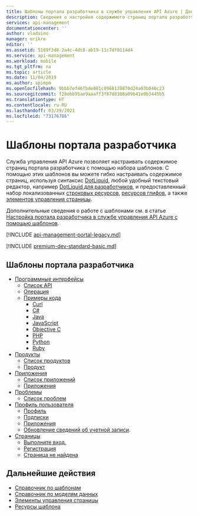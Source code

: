 ```yaml
---
title: Шаблоны портала разработчика в службе управления API Azure | Документация Майкрософт
description: Сведения о настройке содержимого страниц портала разработчика с использованием набора шаблонов в службе управления API Azure.
services: api-management
documentationcenter: ''
author: vladvino
manager: erikre
editor: ''
ms.assetid: 5189f3d8-2a4c-4dc8-ab19-11c7df0114d4
ms.service: api-management
ms.workload: mobile
ms.tgt_pltfrm: na
ms.topic: article
ms.date: 11/04/2019
ms.author: apimpm
ms.openlocfilehash: 9bbb7ef46fbde881c8968128870d24a03b046c23
ms.sourcegitcommit: f28ebb95ae9aaaff3f87d8388a09b41e0b3445b5
ms.translationtype: HT
ms.contentlocale: ru-RU
ms.lasthandoff: 03/29/2021
ms.locfileid: "73176786"
---
```

# <a name="developer-portal-templates"></a>Шаблоны портала разработчика

Служба управления API Azure позволяет настраивать содержимое страниц портала разработчика с помощью набора шаблонов. С помощью этих шаблонов вы можете гибко настраивать содержимое страниц, используя синтаксис [DotLiquid](http://dotliquidmarkup.org/), любой удобный текстовый редактор, например [DotLiquid для разработчиков](https://github.com/dotliquid/dotliquid/wiki/DotLiquid-for-Designers), и предоставленный набор локализованных [строковых ресурсов](api-management-template-resources.md#strings), [ресурсов глифов](api-management-template-resources.md#glyphs), а также [элементов управления страницы](api-management-page-controls.md).  
  
Дополнительные сведения о работе с шаблонами см. в статье [Настройка портала разработчика в службе управления API Azure с помощью шаблонов](api-management-developer-portal-templates.md).  

[!INCLUDE [api-management-portal-legacy.md](../../includes/api-management-portal-legacy.md)]

[!INCLUDE [premium-dev-standard-basic.md](../../includes/api-management-availability-premium-dev-standard-basic.md)]

##  <a name="developer-portal-templates"></a><a name="DeveloperPortalTemplates"></a>Шаблоны портала разработчика  
  
-   [Программные интерфейсы](api-management-api-templates.md)  
    -   [Список API](api-management-api-templates.md#APIList)  
    -   [Операция](api-management-api-templates.md#Product)  
    -   [Примеры кода](api-management-api-templates.md#CodeSamples)  
        -   [Curl](api-management-api-templates.md#Curl)  
        -   [C#](api-management-api-templates.md#CSharp)  
        -   [Java](api-management-api-templates.md#Stub)  
        -   [JavaScript](api-management-api-templates.md#JavaScript)  
        -   [Objective C](api-management-api-templates.md#ObjectiveC)  
        -   [PHP](api-management-api-templates.md#PHP)  
        -   [Python](api-management-api-templates.md#Python)  
        -   [Ruby](api-management-api-templates.md#Ruby)  
-   [Продукты](api-management-product-templates.md)  
    -   [Список продуктов](api-management-product-templates.md#ProductList)  
    -   [Продукт](api-management-product-templates.md#Product)  
-   [Приложения](api-management-application-templates.md)  
    -   [Список приложений](api-management-application-templates.md#ProductList)  
    -   [Приложения](api-management-application-templates.md#Application)  
-   [Проблемы](api-management-issue-templates.md)  
    -   [Список проблем](api-management-issue-templates.md#IssueList)  
-   [Профиль пользователя](api-management-user-profile-templates.md)  
    -   [Профиль](api-management-user-profile-templates.md#Profile)  
    -   [Подписки](api-management-user-profile-templates.md#Subscriptions)  
    -   [Приложения](api-management-user-profile-templates.md#Applications)  
    -   [Обновление сведений об учетной записи](api-management-user-profile-templates.md#UpdateAccountInfo).  
-   [Страницы](api-management-page-templates.md)  
    -   [Выполните вход.](api-management-page-templates.md#SignIn)  
    -   [Регистрация](api-management-page-templates.md#SignUp)  
    -   [Страница не найдена](api-management-page-templates.md#PageNotFound)

## <a name="next-steps"></a>Дальнейшие действия  

+ [Справочник по шаблонам](api-management-developer-portal-templates-reference.md)  
+ [Справочник по моделям данных](api-management-template-data-model-reference.md)  
+ [Элементы управления страницы](api-management-page-controls.md)  
+ [Ресурсы шаблона](api-management-template-resources.md)